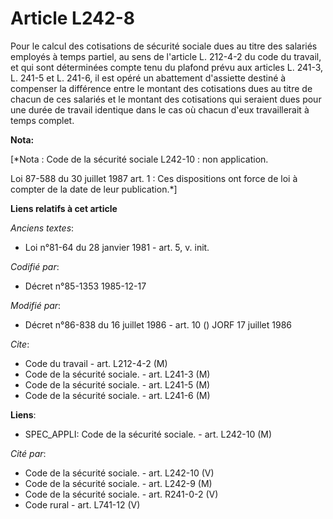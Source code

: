 # Article L242-8

Pour le calcul des cotisations de sécurité sociale dues au titre des salariés employés à temps partiel, au sens de l'article
L. 212-4-2 du code du travail, et qui sont déterminées compte tenu du plafond prévu aux articles L. 241-3, L. 241-5 et L.
241-6, il est opéré un abattement d'assiette destiné à compenser la différence entre le montant des cotisations dues au titre
de chacun de ces salariés et le montant des cotisations qui seraient dues pour une durée de travail identique dans le cas où
chacun d'eux travaillerait à temps complet.

**Nota:**

[*Nota : Code de la sécurité sociale L242-10 : non application.

Loi 87-588 du 30 juillet 1987 art. 1 : Ces dispositions ont force de loi à compter de la date de leur publication.*]

**Liens relatifs à cet article**

_Anciens textes_:

  - Loi n°81-64 du 28 janvier 1981 - art. 5, v. init.

_Codifié par_:

  - Décret n°85-1353 1985-12-17

_Modifié par_:

  - Décret n°86-838 du 16 juillet 1986 - art. 10 () JORF 17 juillet 1986

_Cite_:

  - Code du travail - art. L212-4-2 (M)
  - Code de la sécurité sociale. - art. L241-3 (M)
  - Code de la sécurité sociale. - art. L241-5 (M)
  - Code de la sécurité sociale. - art. L241-6 (M)

**Liens**:

  - SPEC_APPLI: Code de la sécurité sociale. - art. L242-10 (M)

_Cité par_:

  - Code de la sécurité sociale. - art. L242-10 (V)
  - Code de la sécurité sociale. - art. L242-9 (M)
  - Code de la sécurité sociale. - art. R241-0-2 (V)
  - Code rural - art. L741-12 (V)
